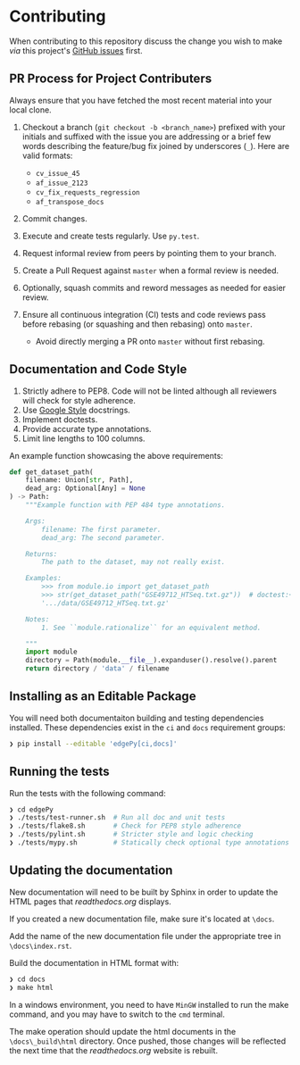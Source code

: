 # Contributing

When contributing to this repository discuss the change you wish to make _via_ this project's [GitHub issues](https://github.com/r-bioinformatics/edgePy/issues) first.

## PR Process for Project Contributers

Always ensure that you have fetched the most recent material into your local clone.

1. Checkout a branch (`git checkout -b <branch_name>`) prefixed with your initials and suffixed with the issue you are addressing or a brief few words describing the feature/bug fix joined by underscores (`_`). Here are valid formats:
    - `cv_issue_45`
    - `af_issue_2123`
    - `cv_fix_requests_regression`
    - `af_transpose_docs`
2. Commit changes.
3. Execute and create tests regularly. Use `py.test`.
4. Request informal review from peers by pointing them to your branch.
5. Create a Pull Request against `master` when a formal review is needed.
6. Optionally, squash commits and reword messages as needed for easier review.
7. Ensure all continuous integration (CI) tests and code reviews pass before rebasing (or squashing and then rebasing) onto `master`.

    - Avoid directly merging a PR onto `master` without first rebasing.

## Documentation and Code Style

1. Strictly adhere to PEP8. Code will not be linted although all reviewers will check for style adherence.
2. Use [Google Style](http://sphinxcontrib-napoleon.readthedocs.io/en/latest/example_google.html) docstrings.
3. Implement doctests.
4. Provide accurate type annotations.
5. Limit line lengths to 100 columns.

An example function showcasing the above requirements:

```python
def get_dataset_path(
    filename: Union[str, Path],
    dead_arg: Optional[Any] = None
) -> Path:
    """Example function with PEP 484 type annotations.

    Args:
        filename: The first parameter.
        dead_arg: The second parameter.

    Returns:
        The path to the dataset, may not really exist.

    Examples:
        >>> from module.io import get_dataset_path
        >>> str(get_dataset_path("GSE49712_HTSeq.txt.gz"))  # doctest:+ELLIPSIS
        '.../data/GSE49712_HTSeq.txt.gz'

    Notes:
        1. See ``module.rationalize`` for an equivalent method.

    """
    import module
    directory = Path(module.__file__).expanduser().resolve().parent
    return directory / 'data' / filename
```

## Installing as an Editable Package

You will need both documentaiton building and testing dependencies installed.
These dependencies exist in the `ci` and `docs` requirement groups:

```bash
❯ pip install --editable 'edgePy[ci,docs]'
```

## Running the tests

Run the tests with the following command:

```bash
❯ cd edgePy
❯ ./tests/test-runner.sh  # Run all doc and unit tests
❯ ./tests/flake8.sh       # Check for PEP8 style adherence
❯ ./tests/pylint.sh       # Stricter style and logic checking
❯ ./tests/mypy.sh         # Statically check optional type annotations
```

## Updating the documentation

New documentation will need to be built by Sphinx in order to update the HTML pages that _readthedocs.org_ displays.

If you created a new documentation file, make sure it's located at `\docs`.

Add the name of the new documentation file under the appropriate tree in `\docs\index.rst`.

Build the documentation in HTML format with:

```bash
❯ cd docs
❯ make html
```

In a windows environment, you need to have `MinGW` installed to run the make command, and you may have to switch to the `cmd` terminal.

The make operation should update the html documents in the `\docs\_build\html` directory.
Once pushed, those changes will be reflected the next time that the _readthedocs.org_ website is rebuilt.
